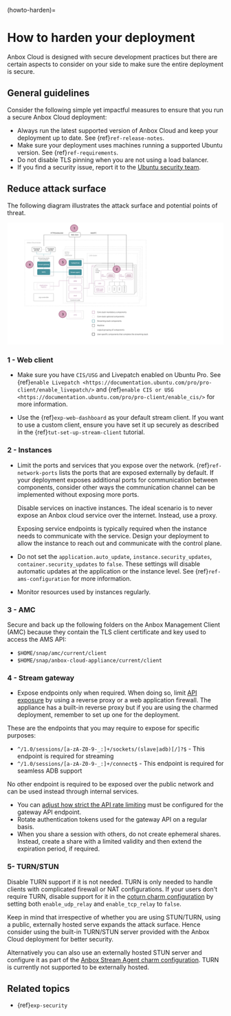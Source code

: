 (howto-harden)=
# How to harden your deployment

Anbox Cloud is designed with secure development practices but there are certain aspects to consider on your side to make sure the entire deployment is secure.

## General guidelines

Consider the following simple yet impactful measures to ensure that you run a secure Anbox Cloud deployment:

- Always run the latest supported version of Anbox Cloud and keep your deployment up to date. See {ref}`ref-release-notes`.
- Make sure your deployment uses machines running a supported Ubuntu version. See {ref}`ref-requirements`.
- Do not disable TLS pinning when you are not using a load balancer.
- If you find a security issue, report it to the [Ubuntu security team](https://wiki.ubuntu.com/SecurityTeam/FAQ#Contact).

## Reduce attack surface

The following diagram illustrates the attack surface and potential points of threat.

![Anbox Cloud attack surface|690x398](/images/anbox_attack_surface.svg)

### 1 - Web client

- Make sure you have `CIS/USG` and Livepatch enabled on Ubuntu Pro. See {ref}`enable Livepatch <https://documentation.ubuntu.com/pro/pro-client/enable_livepatch/>` and {ref}`enable CIS or USG <https://documentation.ubuntu.com/pro/pro-client/enable_cis/>` for more information.

- Use the {ref}`exp-web-dashboard` as your default stream client. If you want to use a custom client, ensure you have set it up securely as described in the {ref}`tut-set-up-stream-client` tutorial.

### 2 - Instances

- Limit the ports and services that you expose over the network. {ref}`ref-network-ports` lists the ports that are exposed externally by default. If your deployment exposes additional ports for communication between components, consider other ways the communication channel can be implemented without exposing more ports.

  Disable services on inactive instances. The ideal scenario is to never expose an Anbox cloud service over the internet. Instead, use a proxy.

  Exposing service endpoints is typically required when the instance needs to communicate with the service. Design your deployment to allow the instance to reach out and communicate with the control plane.

- Do not set the `application.auto_update`, `instance.security_updates`, `container.security_updates` to `false`. These settings will disable automatic updates at the application or the instance level. See {ref}`ref-ams-configuration` for more information.

- Monitor resources used by instances regularly.

### 3 - AMC

Secure and back up the following folders on the Anbox Management Client (AMC) because they contain the TLS client certificate and key used to access the AMS API:

- `$HOME/snap/amc/current/client`
- `$HOME/snap/anbox-cloud-appliance/current/client`

### 4 - Stream gateway

- Expose endpoints only when required. When doing so, limit [API exposure](https://documentation.ubuntu.com/anbox-cloud/reference/api-reference/gateway-api/) by using a reverse proxy or a web application firewall.
The appliance has a built-in reverse proxy but if you are using the charmed deployment, remember to set up one for the deployment.

These are the endpoints that you may require to expose for specific purposes:
  - `^/1.0/sessions/[a-zA-Z0-9-_:]+/sockets/(slave|adb)[/]?$` - This endpoint is required for streaming
  - `^/1.0/sessions/[a-zA-Z0-9-_:]+/connect$` - This endpoint is required for seamless ADB support

  No other endpoint is required to be exposed over the public network and can be used instead through internal services.

- You can [adjust how strict the API rate limiting](https://charmhub.io/anbox-stream-gateway/configurations#max_http_requests_per_second) must be configured for the gateway API endpoint.
- Rotate authentication tokens used for the gateway API on a regular basis.
- When you share a session with others, do not create ephemeral shares. Instead, create a share with a limited validity and then extend the expiration period, if required.

### 5- TURN/STUN

Disable TURN support if it is not needed. TURN is only needed to handle clients with complicated firewall or NAT configurations. If your users don't require TURN, disable support for it in the [coturn charm configuration](https://github.com/canonical/anbox-cloud-charms/blob/main/charms/coturn/templates/turnserver.conf) by setting both `enable_udp_relay` and `enable_tcp_relay` to `false`.

Keep in mind that irrespective of whether you are using STUN/TURN, using a public, externally hosted serve expands the attack surface. Hence consider using the built-in TURN/STUN server provided with the Anbox Cloud deployment for better security.

Alternatively you can also use an externally hosted STUN server and configure it as part of the [Anbox Stream Agent charm configuration](https://charmhub.io/anbox-stream-agent/configurations#extra_stun_servers). TURN is currently not supported to be externally hosted.

## Related topics

- {ref}`exp-security`
